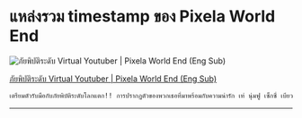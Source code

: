 # แหล่งรวม timestamp ของ Pixela World End

![ภัยพิบัติระดับ Virtual Youtuber | Pixela World End (Eng Sub)](https://img.youtube.com/vi/Xyh7xlkYri8/0.jpg)

[ภัยพิบัติระดับ Virtual Youtuber | Pixela World End (Eng Sub)](https://www.youtube.com/watch?v=Xyh7xlkYri8)

```txt
เตรียมตัวรับมือกับภัยพิบัติระดับโลกแตก!! การปรากฏตัวของพวกเธอที่มาพร้อมกับความน่ารัก เท่ นุ่มฟู เซ็กซี่ เบียว และตลก จะมาทำให้ 1 วันของคุณไม่เหมือนเดิมอีกต่อไป 🌎
```

---
